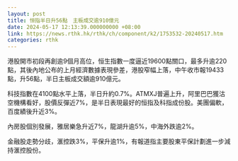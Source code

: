 ```yaml
---
layout: post
title: 恒指半日升56點　主板成交逾910億元
date: 2024-05-17 12:13:39.000000000 +08:00
link: https://news.rthk.hk/rthk/ch/component/k2/1753532-20240517.htm
categories: rthk
---
```


港股開市初段再創逾9個月高位，恒生指數一度逼近19600點關口，最多升逾220點，其後內地公布的上月經濟數據表現參差，港股窄幅上落，中午收市報19433點，升56點，半日主板成交額逾910億元。

科技指數在4100點水平上落，半日升約0.7%。ATMXJ普遍上升，阿里巴巴獲沽空機構看好，股價反彈近7%，是半日表現最好的恒指及科指成份股。美團偏軟，百度績後升近3%。

內房股個別發展，雅居樂急升近7%，龍湖升逾5%，中海外跌逾2%。

金融股走勢分歧，滙控跌3%，平保升逾1%，有報道指主要股東平保計劃進一步減持滙控股份。
